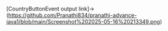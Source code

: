 [CountryButtonEvent output link]->(https://github.com/Pranathi834/pranathi-advance-java1/blob/main/Screenshot%202025-05-16%20213349.png)

